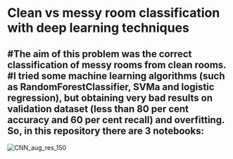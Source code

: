 
# Clean vs messy room classification with deep learning techniques
#The aim of this problem was the correct classification of messy rooms from clean rooms.
#I tried some machine learning algorithms (such as RandomForestClassifier, SVMa and logistic regression), but obtaining very bad results on validation dataset (less than 80 per cent accuracy and 60 per cent recall) and overfitting.
So, in this repository there are 3 notebooks: 
- 


![CNN_aug_res_150](https://user-images.githubusercontent.com/62444785/162535217-ebe6df02-97e2-4239-8f22-508788015d1b.png)
